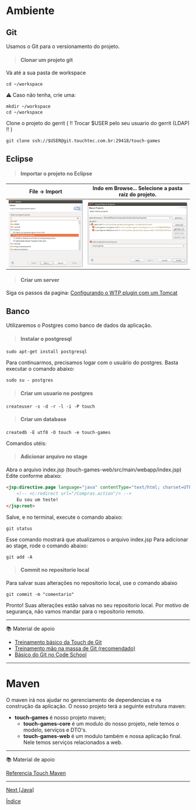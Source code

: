 # Ambiente

## Git

Usamos o Git para o versionamento do projeto.

> #### Clonar um projeto git

Vá até a sua pasta de workspace

```
cd ~/workspace
```

:warning: Caso não tenha, crie uma:

```
mkdir ~/workspace
cd ~/workspace
```

Clone o projeto do gerrit ( :bangbang: Trocar $USER pelo seu usuario do gerrit (LDAP) :bangbang: )

```
git clone ssh://$USER@git.touchtec.com.br:29418/touch-games
```


## Eclipse

> #### Importar o projeto no Eclipse


File → Import|Indo em Browse... Selecione a pasta raiz do projeto.
-------------|----------------------------------------------------
![](./img/eclipse1.png)|![](./img/eclipse2.png)


> #### Criar um server

Siga os passos da pagina:
[Configurando o WTP plugin com um Tomcat](http://confluence.touchtec.com.br/display/AMBDEV/Configurando+o+WTP+plugin+com+um+Tomcat)

## Banco

Utilizaremos o Postgres como banco de dados da aplicação.

> #### Instalar o postgresql

```
sudo apt-get install postgresql
```

Para continuarmos, precisamos logar com o usuário do postgres. Basta executar o comando abaixo:

```
sudo su - postgres
```

> #### Criar um usuario no postgres

```
createuser -s -d -r -l -i -P touch
```


> #### Criar um database

```
createdb -E utf8 -O touch -e touch-games
```

Comandos utéis:

> #### Adicionar arquivo no stage

Abra o arquivo index.jsp (touch-games-web/src/main/webapp/index.jsp)
Edite conforme abaixo:

```html
<jsp:directive.page language="java" contentType="text/html; charset=UTF-8" pageEncoding="UTF-8" />
    <!-- <c:redirect url="/Compras.action"/> -->
    Eu sou um teste!
</jsp:root>
```

Salve, e no terminal, execute o comando abaixo:

```
git status
```

Esse comando mostrará que atualizamos o arquivo index.jsp
Para adicionar ao stage, rode o comando abaixo:

```
git add -A
```

> #### Commit no repositorio local

Para salvar suas alterações no repositorio local, use o comando abaixo

```
git commit -m "comentario"
```

Pronto! Suas alterações estão salvas no seu repositorio local.
Por motivo de segurança, não vamos mandar para o repositorio remoto.

---
:books: Material de apoio

* [Treinamento básico da Touch de Git](http://confluence.touchtec.com.br/display/AMBDEV/Git)
* [Treinamento mão na massa de Git (recomendado)](http://confluence.touchtec.com.br/pages/viewpage.action?pageId=234295302)
* [Básico do Git no Code School](https://www.codeschool.com/courses/try-git)
---

# Maven

O maven irá nos ajudar no gerenciamento de dependencias e na construção da aplicação.
O nosso projeto terá a seguinte estrutura maven:
* **touch-games** é nosso projeto maven;
    * **touch-games-core** é um modulo do nosso projeto, nele temos o modelo, serviços e DTO's.
    * **touch-games-web** é um modulo também e nossa aplicação final. Nele temos serviços relacionados a web.

---
:books: Material de apoio

[Referencia Touch Maven](http://confluence.touchtec.com.br/display/AMBDEV/Maven)

---


[Next [Java]](JAVA.md)

[Índice](index.md)
